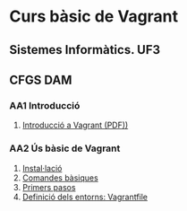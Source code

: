 # Curs bàsic de Vagrant

## Sistemes Informàtics. UF3

## CFGS DAM


### AA1 Introducció

1. [Introducció a Vagrant (PDF))](AA1/IntroVagrant.pdf)

### AA2 Ús bàsic de Vagrant

1. [Instal·lació](AA2/install.md)
1. [Comandes bàsiques](AA2/comandes.md)
1. [Primers pasos](AA2/first_steps.md)
1. [Definició dels entorns: Vagrantfile](AA2/vagrantfile.md)

<!---

### AA3 Configuracions avançades

1. [Modes de xarxa] (AA3/xarxes.md)
1. [Sincronització de carpetes] (AA3/carpetes.md)
1. [Gestió dels boxes](AA3/boxes.md)
1. [Entorns amb més d'una màquina](AA3/multimaquina.md)
1. [Aprovisionadors](AA3/provisioners.md)
1. [Plugins](AA3/plugins.md)

--->
